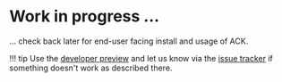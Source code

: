 # Work in progress ...

... check back later for end-user facing install and usage of ACK.

!!! tip
    Use the [developer preview](../../dev-docs/testing/) and let us know
    via the [issue tracker](https://github.com/aws/aws-controllers-k8s/issues)
    if something doesn't work as described there.

